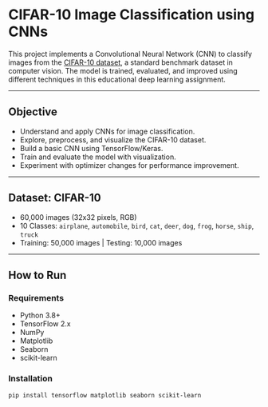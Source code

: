 # CIFAR-10 Image Classification using CNNs

This project implements a Convolutional Neural Network (CNN) to classify images from the [CIFAR-10 dataset](https://www.cs.toronto.edu/~kriz/cifar.html), a standard benchmark dataset in computer vision. The model is trained, evaluated, and improved using different techniques in this educational deep learning assignment.

---

## Objective

- Understand and apply CNNs for image classification.
- Explore, preprocess, and visualize the CIFAR-10 dataset.
- Build a basic CNN using TensorFlow/Keras.
- Train and evaluate the model with visualization.
- Experiment with optimizer changes for performance improvement.

---

## Dataset: CIFAR-10

- 60,000 images (32x32 pixels, RGB)
- 10 Classes: `airplane`, `automobile`, `bird`, `cat`, `deer`, `dog`, `frog`, `horse`, `ship`, `truck`
- Training: 50,000 images | Testing: 10,000 images

---

## How to Run

### Requirements

- Python 3.8+
- TensorFlow 2.x
- NumPy
- Matplotlib
- Seaborn
- scikit-learn

### Installation

```bash
pip install tensorflow matplotlib seaborn scikit-learn


